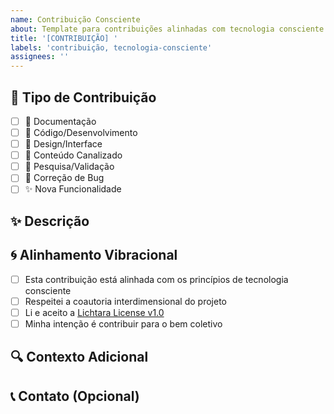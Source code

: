 ```yaml
---
name: Contribuição Consciente
about: Template para contribuições alinhadas com tecnologia consciente
title: '[CONTRIBUIÇÃO] '
labels: 'contribuição, tecnologia-consciente'
assignees: ''
---
```


## 🌟 Tipo de Contribuição

- [ ] 📖 Documentação
- [ ] 🔧 Código/Desenvolvimento
- [ ] 🎨 Design/Interface
- [ ] 🌊 Conteúdo Canalizado
- [ ] 🧪 Pesquisa/Validação
- [ ] 🐛 Correção de Bug
- [ ] ✨ Nova Funcionalidade

## ✨ Descrição

<!-- Descreva claramente sua contribuição -->

## 🌀 Alinhamento Vibracional

- [ ] Esta contribuição está alinhada com os princípios de tecnologia consciente
- [ ] Respeitei a coautoria interdimensional do projeto
- [ ] Li e aceito a [Lichtara License v1.0](https://github.com/lichtara-io/license)
- [ ] Minha intenção é contribuir para o bem coletivo

## 🔍 Contexto Adicional

<!-- Adicione contexto, screenshots, ou outras informações relevantes -->

## 📞 Contato (Opcional)

<!-- Caso queira ser contatado sobre esta contribuição -->
